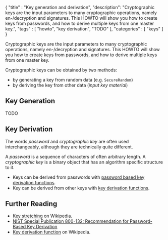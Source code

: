{
"title" : "Key generation and derivation",
"description": "Cryptographic keys are the input parameters to many cryptographic operations, namely en-/decryption and signatures. This HOWTO will show you how to create keys from passwords, and how to derive multiple keys from one master key.",
"tags" : [
    "howto",
    "key derivation", "TODO"
],
"categories" : [
    "keys"
]
}

Cryptographic keys are the input parameters to many cryptographic operations, namely en-/decryption and signatures. This HOWTO will show you how to create keys from passwords, and how to derive multiple keys from one master key.

Cryptographic keys can be obtained by two methods:

* by generating a key from random data (e.g. `SecureRandom`)
* by deriving the key from other data (_input key material_)

## Key Generation
TODO

## Key Derivation

The words _password_ and _cryptographic key_ are often used interchangeably, although they are technically quite different.

A _password_ is a sequence of characters of often arbitrary length. A _cryptographic key_ is a binary object that has an algorithm specific structure to it.

* Keys can be derived from passwords with [password based key derivation functions](passwords/).
* Key  can be derived from other keys with [key derivation functions](kdf/).



## Further Reading
* [Key stretching](https://en.wikipedia.org/wiki/Key_stretching) on Wikipedia.
* [NIST Special Publication 800-132: Recommendation for Password-Based Key Derivation](http://nvlpubs.nist.gov/nistpubs/Legacy/SP/nistspecialpublication800-132.pdf)
* [Key derivation function](https://en.wikipedia.org/wiki/Key_derivation_function) on Wikipedia.
